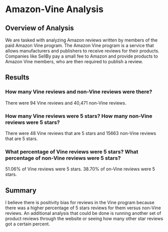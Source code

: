 # Amazon-Vine Analysis
## Overview of Analysis
We are tasked with analyzing Amazon reviews written by members of the paid Amazon Vine program. The Amazon Vine program is a service that allows manufacturers and publishers to receive reviews for their products. Companies like SellBy pay a small fee to Amazon and provide products to Amazon Vine members, who are then required to publish a review.

## Results 
### How many Vine reviews and non-Vine reviews were there?
There were 94 Vine reviews and 40,471 non-Vine reviews. 

### How many Vine reviews were 5 stars? How many non-Vine reviews were 5 stars?
There were 48 Vine reviews that are 5 stars and 15663 non-Vine reviews that are 5 stars.

### What percentage of Vine reviews were 5 stars? What percentage of non-Vine reviews were 5 stars?
51.06% of Vine reviews were 5 stars. 38.70% of on-Vine reviews were 5 stars. 

## Summary
I believe there is positivity bias for reviews in the Vine program because there was a higher percentage of 5 stars reviews for them versus non-Vine reviews. An additional analysis that could be done is running another set of product reviews through the website or seeing how many other star reviews got a certain percent.
